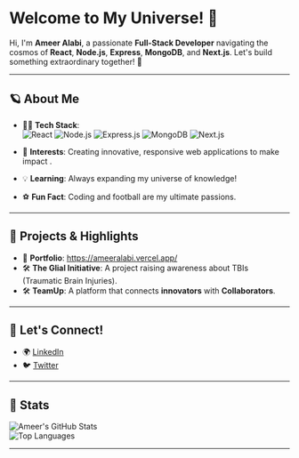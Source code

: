 #  Welcome to My Universe! 🚀
Hi, I'm **Ameer Alabi**, a passionate **Full-Stack Developer** navigating the cosmos of **React**, **Node.js**, **Express**, **MongoDB**, and **Next.js**. Let's build something extraordinary together! 🌟

---

## 🪐 About Me
- 👨‍💻 **Tech Stack**:  
  ![React](https://img.shields.io/badge/-React-61DAFB?logo=react&logoColor=white&style=flat-square) 
  ![Node.js](https://img.shields.io/badge/-Node.js-339933?logo=node.js&logoColor=white&style=flat-square) 
  ![Express.js](https://img.shields.io/badge/-Express.js-000000?logo=express&logoColor=white&style=flat-square) 
  ![MongoDB](https://img.shields.io/badge/-MongoDB-47A248?logo=mongodb&logoColor=white&style=flat-square) 
  ![Next.js](https://img.shields.io/badge/-Next.js-000000?logo=next.js&logoColor=white&style=flat-square)

- 🚀 **Interests**: Creating innovative, responsive web applications to make impact .
- 💡 **Learning**: Always expanding my universe of knowledge!
- ⚽ **Fun Fact**: Coding and football are my ultimate passions.  

---

## 🌟 Projects & Highlights
- 🌌 **Portfolio**: https://ameeralabi.vercel.app/ 
- 🛠️ **The Glial Initiative**: A project raising awareness about TBIs (Traumatic Brain Injuries).  
- 🛠️ **TeamUp**: A platform that connects **innovators** with **Collaborators**.

---

## 🌠 Let's Connect!
- 🌍 [LinkedIn](https://www.linkedin.com/in/ameer-alabi-9bb852287?)  
- 🐦 [Twitter](https://x.com/Alman_0401)


---

## 🚀 Stats 
![Ameer's GitHub Stats](https://github-readme-stats.vercel.app/api?username=AmeerAlabi&show_icons=true&theme=radical)  
![Top Languages](https://github-readme-stats.vercel.app/api/top-langs/?username=AmeerAlabi&layout=compact&theme=radical)

---


